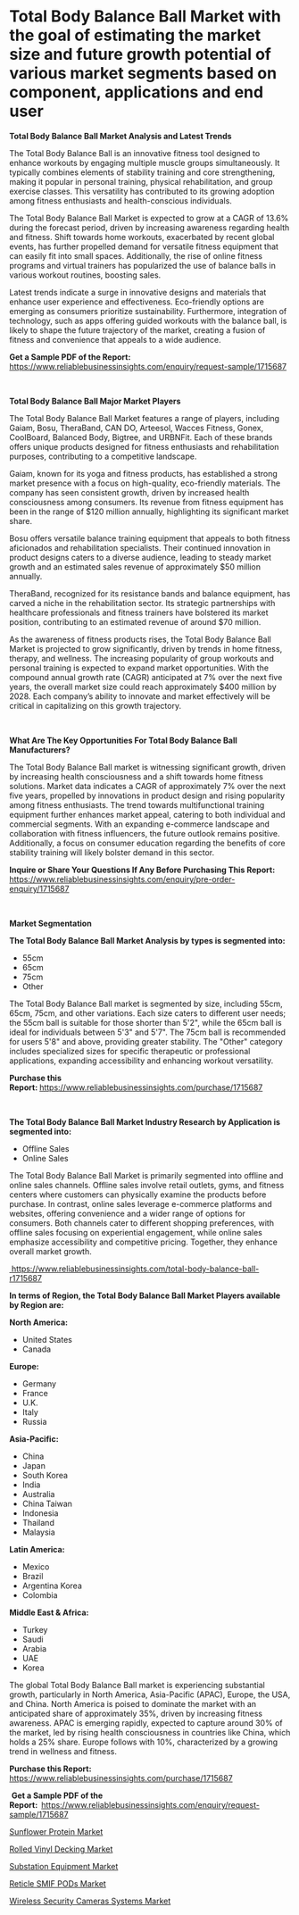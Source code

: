 <p><h1>Total Body Balance Ball Market with the goal of estimating the market size and future growth potential of various market segments based on component, applications and end user</h1></p><p><strong>Total Body Balance Ball Market Analysis and Latest Trends</strong></p>
<p><p>The Total Body Balance Ball is an innovative fitness tool designed to enhance workouts by engaging multiple muscle groups simultaneously. It typically combines elements of stability training and core strengthening, making it popular in personal training, physical rehabilitation, and group exercise classes. This versatility has contributed to its growing adoption among fitness enthusiasts and health-conscious individuals.</p><p>The Total Body Balance Ball Market is expected to grow at a CAGR of 13.6% during the forecast period, driven by increasing awareness regarding health and fitness. Shift towards home workouts, exacerbated by recent global events, has further propelled demand for versatile fitness equipment that can easily fit into small spaces. Additionally, the rise of online fitness programs and virtual trainers has popularized the use of balance balls in various workout routines, boosting sales.</p><p>Latest trends indicate a surge in innovative designs and materials that enhance user experience and effectiveness. Eco-friendly options are emerging as consumers prioritize sustainability. Furthermore, integration of technology, such as apps offering guided workouts with the balance ball, is likely to shape the future trajectory of the market, creating a fusion of fitness and convenience that appeals to a wide audience.</p></p>
<p><strong>Get a Sample PDF of the Report:&nbsp;</strong> <a href="https://www.reliablebusinessinsights.com/enquiry/request-sample/1715687?utm_campaign=1611&utm_medium=2&utm_source=Github&utm_content=ia&utm_term=23102024&utm_id=total-body-balance-ball">https://www.reliablebusinessinsights.com/enquiry/request-sample/1715687</a></p>
<p>&nbsp;</p>
<p><strong>Total Body Balance Ball Major Market Players</strong></p>
<p><p>The Total Body Balance Ball Market features a range of players, including Gaiam, Bosu, TheraBand, CAN DO, Arteesol, Wacces Fitness, Gonex, CoolBoard, Balanced Body, Bigtree, and URBNFit. Each of these brands offers unique products designed for fitness enthusiasts and rehabilitation purposes, contributing to a competitive landscape.</p><p>Gaiam, known for its yoga and fitness products, has established a strong market presence with a focus on high-quality, eco-friendly materials. The company has seen consistent growth, driven by increased health consciousness among consumers. Its revenue from fitness equipment has been in the range of $120 million annually, highlighting its significant market share.</p><p>Bosu offers versatile balance training equipment that appeals to both fitness aficionados and rehabilitation specialists. Their continued innovation in product designs caters to a diverse audience, leading to steady market growth and an estimated sales revenue of approximately $50 million annually.</p><p>TheraBand, recognized for its resistance bands and balance equipment, has carved a niche in the rehabilitation sector. Its strategic partnerships with healthcare professionals and fitness trainers have bolstered its market position, contributing to an estimated revenue of around $70 million.</p><p>As the awareness of fitness products rises, the Total Body Balance Ball Market is projected to grow significantly, driven by trends in home fitness, therapy, and wellness. The increasing popularity of group workouts and personal training is expected to expand market opportunities. With the compound annual growth rate (CAGR) anticipated at 7% over the next five years, the overall market size could reach approximately $400 million by 2028. Each company’s ability to innovate and market effectively will be critical in capitalizing on this growth trajectory.</p></p>
<p>&nbsp;</p>
<p><strong>What Are The Key Opportunities For Total Body Balance Ball Manufacturers?</strong></p>
<p><p>The Total Body Balance Ball market is witnessing significant growth, driven by increasing health consciousness and a shift towards home fitness solutions. Market data indicates a CAGR of approximately 7% over the next five years, propelled by innovations in product design and rising popularity among fitness enthusiasts. The trend towards multifunctional training equipment further enhances market appeal, catering to both individual and commercial segments. With an expanding e-commerce landscape and collaboration with fitness influencers, the future outlook remains positive. Additionally, a focus on consumer education regarding the benefits of core stability training will likely bolster demand in this sector.</p></p>
<p><strong>Inquire or Share Your Questions If Any Before Purchasing This Report:</strong> <a href="https://www.reliablebusinessinsights.com/enquiry/pre-order-enquiry/1715687?utm_campaign=1611&utm_medium=2&utm_source=Github&utm_content=ia&utm_term=23102024&utm_id=total-body-balance-ball">https://www.reliablebusinessinsights.com/enquiry/pre-order-enquiry/1715687</a></p>
<p>&nbsp;</p>
<p><strong>Market Segmentation</strong></p>
<p><strong>The Total Body Balance Ball Market Analysis by types is segmented into:</strong></p>
<p><ul><li>55cm</li><li>65cm</li><li>75cm</li><li>Other</li></ul></p>
<p><p>The Total Body Balance Ball market is segmented by size, including 55cm, 65cm, 75cm, and other variations. Each size caters to different user needs; the 55cm ball is suitable for those shorter than 5'2", while the 65cm ball is ideal for individuals between 5'3" and 5'7". The 75cm ball is recommended for users 5'8" and above, providing greater stability. The "Other" category includes specialized sizes for specific therapeutic or professional applications, expanding accessibility and enhancing workout versatility.</p></p>
<p><strong>Purchase this Report:&nbsp;</strong><a href="https://www.reliablebusinessinsights.com/purchase/1715687?utm_campaign=1611&utm_medium=2&utm_source=Github&utm_content=ia&utm_term=23102024&utm_id=total-body-balance-ball">https://www.reliablebusinessinsights.com/purchase/1715687</a></p>
<p>&nbsp;</p>
<p><strong>The Total Body Balance Ball Market Industry Research by Application is segmented into:</strong></p>
<p><ul><li>Offline Sales</li><li>Online Sales</li></ul></p>
<p><p>The Total Body Balance Ball Market is primarily segmented into offline and online sales channels. Offline sales involve retail outlets, gyms, and fitness centers where customers can physically examine the products before purchase. In contrast, online sales leverage e-commerce platforms and websites, offering convenience and a wider range of options for consumers. Both channels cater to different shopping preferences, with offline sales focusing on experiential engagement, while online sales emphasize accessibility and competitive pricing. Together, they enhance overall market growth.</p></p>
<p><a href="https://www.reliablebusinessinsights.com/total-body-balance-ball-r1715687?utm_campaign=1611&utm_medium=2&utm_source=Github&utm_content=ia&utm_term=23102024&utm_id=total-body-balance-ball">&nbsp;https://www.reliablebusinessinsights.com/total-body-balance-ball-r1715687</a></p>
<p><strong>In terms of Region, the Total Body Balance Ball Market Players available by Region are:</strong></p>
<p>
    <p> <strong> North America: </strong>
        <ul>
            <li>United States</li>
            <li>Canada</li>
        </ul>
        </p> 
    <p> <strong> Europe: </strong>
        <ul>
            <li>Germany</li>
            <li>France</li>
            <li>U.K.</li>
            <li>Italy</li>
            <li>Russia</li>
        </ul>
        </p> 
    <p> <strong> Asia-Pacific: </strong>
        <ul>
            <li>China</li>
            <li>Japan</li>
            <li>South Korea</li>
            <li>India</li>
            <li>Australia</li>
            <li>China Taiwan</li>
            <li>Indonesia</li>
            <li>Thailand</li>
            <li>Malaysia</li>
        </ul>
        </p> 
    <p> <strong> Latin America: </strong>
        <ul>
            <li>Mexico</li>
            <li>Brazil</li>
            <li>Argentina Korea</li>
            <li>Colombia</li>
        </ul>
        </p> 
    <p> <strong> Middle East & Africa: </strong>
        <ul>
            <li>Turkey</li>
            <li>Saudi</li>
            <li>Arabia</li>
            <li>UAE</li>
            <li>Korea</li>
        </ul>
    </p>
    </p>
<p><p>The global Total Body Balance Ball market is experiencing substantial growth, particularly in North America, Asia-Pacific (APAC), Europe, the USA, and China. North America is poised to dominate the market with an anticipated share of approximately 35%, driven by increasing fitness awareness. APAC is emerging rapidly, expected to capture around 30% of the market, led by rising health consciousness in countries like China, which holds a 25% share. Europe follows with 10%, characterized by a growing trend in wellness and fitness.</p></p>
<p><strong>Purchase this Report: </strong><a href="https://www.reliablebusinessinsights.com/purchase/1715687?utm_campaign=1611&utm_medium=2&utm_source=Github&utm_content=ia&utm_term=23102024&utm_id=total-body-balance-ball">https://www.reliablebusinessinsights.com/purchase/1715687</a></p>
<p>&nbsp;<strong>Get a Sample PDF of the Report:&nbsp;&nbsp;</strong><a href="https://www.reliablebusinessinsights.com/enquiry/request-sample/1715687?utm_campaign=1611&utm_medium=2&utm_source=Github&utm_content=ia&utm_term=23102024&utm_id=total-body-balance-ball">https://www.reliablebusinessinsights.com/enquiry/request-sample/1715687</a></p>
<p><strong></strong></p>
<p><p><a href="https://www.linkedin.com/pulse/consumer-behavior-shifts-sunflower-protein-market-demand-18kse?utm_campaign=1611&utm_medium=2&utm_source=Github&utm_content=ia&utm_term=23102024&utm_id=total-body-balance-ball">Sunflower Protein Market</a></p><p><a href="https://www.linkedin.com/pulse/future-ready-strategic-insights-global-rolled-vinyl-decking-dglwe?utm_campaign=1611&utm_medium=2&utm_source=Github&utm_content=ia&utm_term=23102024&utm_id=total-body-balance-ball">Rolled Vinyl Decking Market</a></p><p><a href="https://www.linkedin.com/pulse/substation-equipment-market-investigation-industry-evolution-qprae?utm_campaign=1611&utm_medium=2&utm_source=Github&utm_content=ia&utm_term=23102024&utm_id=total-body-balance-ball">Substation Equipment Market</a></p><p><a href="https://www.linkedin.com/pulse/reticle-smif-pods-market-segmentation-in-depth-analysis-idmfoundry-0uhke?utm_campaign=1611&utm_medium=2&utm_source=Github&utm_content=ia&utm_term=23102024&utm_id=total-body-balance-ball">Reticle SMIF PODs Market</a></p><p><a href="https://www.linkedin.com/pulse/exploring-wireless-security-cameras-systems-market-dynamics-tuice?utm_campaign=1611&utm_medium=2&utm_source=Github&utm_content=ia&utm_term=23102024&utm_id=total-body-balance-ball">Wireless Security Cameras Systems Market</a></p></p>